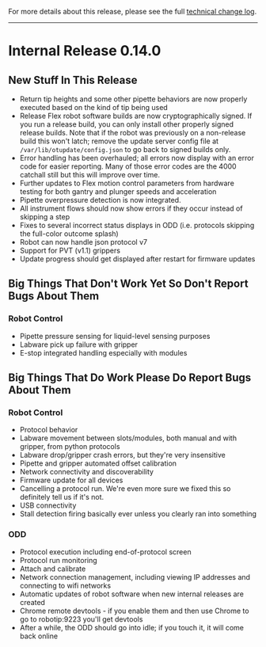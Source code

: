 For more details about this release, please see the full [technical change log][]. 

[technical change log]: https://github.com/Opentrons/opentrons/releases

---

# Internal Release 0.14.0

## New Stuff In This Release

- Return tip heights and some other pipette behaviors are now properly executed based on the kind of tip being used
- Release Flex robot software builds are now cryptographically signed. If you run a release build, you can only install other properly signed release builds. Note that if the robot was previously on a non-release build this won't latch; remove the update server config file at ``/var/lib/otupdate/config.json`` to go back to signed builds only. 
- Error handling has been overhauled; all errors now display with an error code for easier reporting. Many of those error codes are the 4000 catchall still but this will improve over time.
- Further updates to Flex motion control parameters from hardware testing for both gantry and plunger speeds and acceleration
- Pipette overpressure detection is now integrated.
- All instrument flows should now show errors if they occur instead of skipping a step
- Fixes to several incorrect status displays in ODD (i.e. protocols skipping the full-color outcome splash)
- Robot can now handle json protocol v7
- Support for PVT (v1.1) grippers
- Update progress should get displayed after restart for firmware updates


## Big Things That Don't Work Yet So Don't Report Bugs About Them

### Robot Control
- Pipette pressure sensing for liquid-level sensing purposes
- Labware pick up failure with gripper
- E-stop integrated handling especially with modules

## Big Things That Do Work Please Do Report Bugs About Them
### Robot Control
- Protocol behavior
- Labware movement between slots/modules, both manual and with gripper, from python protocols
- Labware drop/gripper crash errors, but they're very insensitive
- Pipette and gripper automated offset calibration
- Network connectivity and discoverability
- Firmware update for all devices 
- Cancelling a protocol run. We're even more sure we fixed this so definitely tell us if it's not.
- USB connectivity
- Stall detection firing basically ever unless you clearly ran into something

### ODD
- Protocol execution including end-of-protocol screen
- Protocol run monitoring
- Attach and calibrate
- Network connection management, including viewing IP addresses and connecting to wifi networks
- Automatic updates of robot software when new internal releases are created
- Chrome remote devtools - if you enable them and then use Chrome to go to robotip:9223 you'll get devtools
- After a while, the ODD should go into idle; if you touch it, it will come back online



